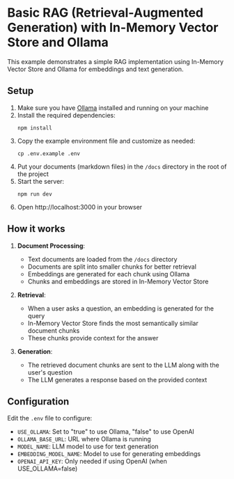 # Basic RAG (Retrieval-Augmented Generation) with In-Memory Vector Store and Ollama

This example demonstrates a simple RAG implementation using In-Memory Vector Store and Ollama for embeddings and text generation.

## Setup

1. Make sure you have [Ollama](https://ollama.ai/) installed and running on your machine
2. Install the required dependencies:
   ```
   npm install
   ```
3. Copy the example environment file and customize as needed:
   ```
   cp .env.example .env
   ```
4. Put your documents (markdown files) in the `/docs` directory in the root of the project
5. Start the server:
   ```
   npm run dev
   ```
6. Open http://localhost:3000 in your browser

## How it works

1. **Document Processing**: 
   - Text documents are loaded from the `/docs` directory
   - Documents are split into smaller chunks for better retrieval
   - Embeddings are generated for each chunk using Ollama
   - Chunks and embeddings are stored in In-Memory Vector Store

2. **Retrieval**:
   - When a user asks a question, an embedding is generated for the query
   - In-Memory Vector Store finds the most semantically similar document chunks
   - These chunks provide context for the answer

3. **Generation**:
   - The retrieved document chunks are sent to the LLM along with the user's question
   - The LLM generates a response based on the provided context

## Configuration

Edit the `.env` file to configure:
- `USE_OLLAMA`: Set to "true" to use Ollama, "false" to use OpenAI
- `OLLAMA_BASE_URL`: URL where Ollama is running
- `MODEL_NAME`: LLM model to use for text generation
- `EMBEDDING_MODEL_NAME`: Model to use for generating embeddings
- `OPENAI_API_KEY`: Only needed if using OpenAI (when USE_OLLAMA=false)
